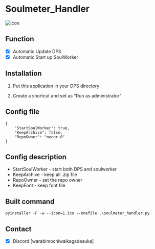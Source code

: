 <!-- Code by AkinoAlice@Tyrant_Rex -->

# Soulmeter_Handler

![icon](1.ico)

## Function

- [x] Automatic Update DPS
- [x] Automatic Start up SoulWorker

## Installation

1. Put this application in your DPS directory

1. Create a shortcut and set as "Run as administrator"

## Config file
```
{
    "StartSoulWorker": true,
    "KeepArchive": false,
    "RepoOwner": "neonr-0"
}
```
## Config description
- StartSoulWorker - start both DPS and soulworker
- KeepArchive - keep all .zip file
- RepoOwner - set the repo owner
- KeepFont - keep font file

## Built command

```
pyinstaller -F -w --icon=1.ico --onefile .\soulmeter_handler.py
```

## Contact
- [x] Discord [warabimochiwaikagadesuka]
